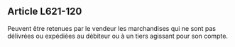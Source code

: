 Article L621-120
----
Peuvent être retenues par le vendeur les marchandises qui ne sont pas délivrées
ou expédiées au débiteur ou à un tiers agissant pour son compte.
